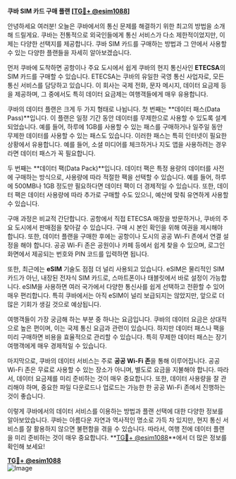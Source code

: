 **쿠바 SIM 카드 구매 플랜 [[TG💪+ @esim1088](https://t.me/s/esim1088)]**

안녕하세요 여러분! 오늘은 쿠바에서의 통신 문제를 해결하기 위한 최고의 방법을 소개해 드릴게요. 쿠바는 전통적으로 외국인들에게 통신 서비스가 다소 제한적이었지만, 이제는 다양한 선택지를 제공합니다. 쿠바 SIM 카드를 구매하는 방법과 그 안에서 사용할 수 있는 다양한 플랜들을 자세히 알아보겠습니다.

먼저 쿠바에 도착하면 공항이나 주요 도시에서 쉽게 쿠바의 현지 통신사인 **ETECSA**의 SIM 카드를 구매할 수 있습니다. ETECSA는 쿠바의 유일한 국영 통신 사업자로, 모든 통신 서비스를 담당하고 있습니다. 이 회사는 국제 전화, 문자 메시지, 데이터 요금제 등을 제공하며, 그 중에서도 특히 데이터 요금제는 여행객들에게 매우 유용합니다.

쿠바의 데이터 플랜은 크게 두 가지 형태로 나뉩니다. 첫 번째는 **데이터 패스(Data Pass)**입니다. 이 플랜은 일정 기간 동안 데이터를 무제한으로 사용할 수 있도록 설계되었습니다. 예를 들어, 하루에 1GB를 사용할 수 있는 패스를 구매하거나 일주일 동안 무제한 데이터를 사용할 수 있는 패스도 있습니다. 이러한 패스는 특히 인터넷이 필요한 상황에서 유용합니다. 예를 들어, 소셜 미디어를 체크하거나 지도 앱을 사용하려는 경우라면 데이터 패스가 꼭 필요합니다.

두 번째는 **데이터 팩(Data Pack)**입니다. 데이터 팩은 특정 용량의 데이터를 사전에 구매하는 방식으로, 사용량에 따라 적절한 팩을 선택할 수 있습니다. 예를 들어, 하루에 500MB나 1GB 정도만 필요하다면 데이터 팩이 더 경제적일 수 있습니다. 또한, 데이터 팩은 데이터 사용량에 따라 추가로 구매할 수도 있으니, 예산에 맞춰 유연하게 사용할 수 있습니다.

구매 과정은 비교적 간단합니다. 공항에서 직접 ETECSA 매장을 방문하거나, 쿠바의 주요 도시에서 판매점을 찾아갈 수 있습니다. 구매 시 본인 확인을 위해 여권을 제시해야 합니다. 또한, 데이터 플랜을 구매한 후에는 공항이나 도시의 공공 Wi-Fi 존에서 연결 설정을 해야 합니다. 공공 Wi-Fi 존은 공원이나 카페 등에서 쉽게 찾을 수 있으며, 로그인 화면에서 제공되는 번호와 PIN 코드를 입력하면 됩니다.

또한, 최근에는 **eSIM** 기술도 점점 더 널리 사용되고 있습니다. eSIM은 물리적인 SIM 카드가 아닌, 내장된 전자식 SIM 카드로, 스마트폰이나 태블릿에서 바로 설정이 가능합니다. eSIM을 사용하면 여러 국가에서 다양한 통신사를 쉽게 선택하고 전환할 수 있어 매우 편리합니다. 특히 쿠바에서는 아직 eSIM이 널리 보급되지는 않았지만, 앞으로 더 많은 기회가 생길 것으로 예상됩니다.

여행객들이 가장 궁금해 하는 부분 중 하나는 요금입니다. 쿠바의 데이터 요금은 상대적으로 높은 편이며, 이는 국제 통신 요금과 관련이 있습니다. 하지만 데이터 패스나 팩을 미리 구매하면 비용을 효율적으로 관리할 수 있습니다. 특히 무제한 데이터 패스는 장기 여행객에게 매우 경제적일 수 있습니다.

마지막으로, 쿠바의 데이터 서비스는 주로 **공공 Wi-Fi 존**을 통해 이루어집니다. 공공 Wi-Fi 존은 무료로 사용할 수 있는 장소가 아니며, 별도로 요금을 지불해야 합니다. 따라서, 데이터 요금제를 미리 준비하는 것이 매우 중요합니다. 또한, 데이터 사용량을 잘 관리해야 하며, 중요한 파일 다운로드나 업로드는 가능한 한 공공 Wi-Fi 존에서 진행하는 것이 좋습니다.

이렇게 쿠바에서의 데이터 서비스를 이용하는 방법과 플랜 선택에 대한 다양한 정보를 알아보았습니다. 쿠바는 아름다운 자연과 역사적인 명소로 가득 차 있지만, 현지 통신 서비스를 잘 활용하지 않으면 불편함을 겪을 수 있습니다. 따라서, 여행 전에 데이터 플랜을 미리 준비하는 것이 매우 중요합니다. **[TG💪+ @esim1088](https://t.me/s/esim1088)**에서 더 많은 정보를 확인해 보세요!

**[TG💪+ @esim1088](https://t.me/s/esim1088)**  
![Image](https://i.postimg.cc/Y0z9fWf4/image.png)